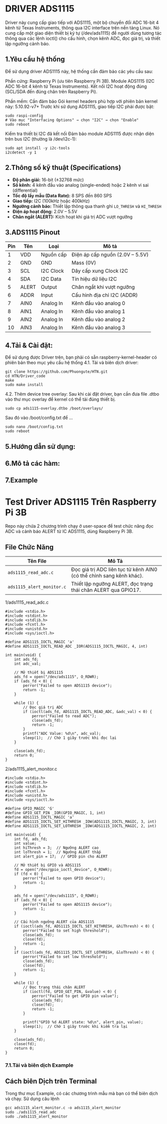 # DRIVER ADS1115
Driver này cung cấp giao tiếp với ADS1115, một bộ chuyển đổi ADC 16-bit 4 kênh từ Texas Instruments, thông qua I2C interface trên nền tảng Linux.
Nó cung cấp một giao diện thiết bị ký tự (/dev/ads1115) để người dùng tương tác thông qua các lệnh ioctl() cho cấu hình, chọn kênh ADC, đọc giá trị, và thiết lập ngưỡng cảnh báo.
## 1.Yêu cầu hệ thống
Để sử dụng driver ADS1115 này, hệ thống cần đảm bảo các yêu cầu sau:

Phần cứng: 
Raspberry Pi (ưu tiên Raspberry Pi 3B).
Module ADS1115 (I2C ADC 16-bit 4 kênh từ Texas Instruments).
Kết nối I2C hoạt động đúng (SCL/SDA đến đúng chân trên Raspberry Pi).

Phần mềm:
Cần đảm bảo Gói kernel headers phù hợp với phiên bản kernel này: 5.10.92-v7+
Trước khi sử dụng ADS1115, giao tiếp I2C phải được bật:
```
sudo raspi-config
# Vào mục "Interfacing Options" → chọn "I2C" → chọn "Enable"
sudo reboot
```
Kiểm tra thiết bị I2C đã kết nối
Đảm bảo module ADS1115 được nhận diện trên bus I2C (thường là /dev/i2c-1):
```
sudo apt install -y i2c-tools
i2cdetect -y 1
```
## 2.Thông số kỹ thuật (Specifications)

- **Độ phân giải:** 16-bit (±32768 mức)
- **Số kênh:** 4 kênh đầu vào analog (single-ended) hoặc 2 kênh vi sai (differential)
- **Tốc độ lấy mẫu (Data Rate):** 8 SPS đến 860 SPS
- **Giao tiếp:** I2C (100kHz hoặc 400kHz)
- **Ngưỡng cảnh báo:** Thiết lập thông qua thanh ghi `LO_THRESH` và `HI_THRESH`
- **Điện áp hoạt động:** 2.0V – 5.5V
- **Chân ngắt (ALERT):** Kích hoạt khi giá trị ADC vượt ngưỡng


## 3.ADS1115 Pinout

| Pin | Tên        | Loại       | Mô tả                                     |
|-----|------------|------------|-------------------------------------------|
| 1   | VDD        | Nguồn cấp  | Điện áp cấp nguồn (2.0V – 5.5V)           |
| 2   | GND        | GND        | Mass (0V)                                 |
| 3   | SCL        | I2C Clock  | Dây cấp xung Clock I2C                    |
| 4   | SDA        | I2C Data   | Tín hiệu dữ liệu I2C                      |
| 5   | ALERT      | Output     | Chân ngắt khi vượt ngưỡng                 |
| 6   | ADDR       | Input      | Cấu hình địa chỉ I2C (ADDR)               |
| 7   | AIN0       | Analog In  | Kênh đầu vào analog 0                     |
| 8   | AIN1       | Analog In  | Kênh đầu vào analog 1                     |
| 9   | AIN2       | Analog In  | Kênh đầu vào analog 2                     |
| 10  | AIN3       | Analog In  | Kênh đầu vào analog 3                     |

## 4.Tải & Cài đặt:
Để sử dụng được Driver trên, bạn phải có sẵn raspberry-kernel-header có phiên bản theo mục yêu cầu hệ thống
4.1. Tải và biên dịch driver:
```
git clone https://github.com/Phuongute/HTN.git
cd HTN/Driver_code
make
sudo make install
```
4.2. Thêm device tree overlay:
Sau khi cài đặt driver, bạn cần đưa file .dtbo vào thư mục overlay để kernel có thể tải đúng thiết bị.
```
sudo cp ads1115-overlay.dtbo /boot/overlays/
```
Sau đó vào /boot/config.txt để ...
```
sudo nano /boot/config.txt
sudo reboot
```

## 5.Hướng dẫn sử dụng:

## 6.Mô tả các hàm:

## 7.Example
# Test Driver ADS1115 Trên Raspberry Pi 3B

Repo này chứa 2 chương trình chạy ở user-space để test chức năng đọc ADC và cảnh báo ALERT từ IC ADS1115, dùng Raspberry Pi 3B.

## File Chức Năng

| Tên File                 | Mô Tả                                                                 |
|--------------------------|----------------------------------------------------------------------|
| `ads1115_read_adc.c`     | Đọc giá trị ADC liên tục từ kênh AIN0 (có thể chỉnh sang kênh khác). |
| `ads1115_alert_monitor.c`| Thiết lập ngưỡng ALERT, đọc trạng thái chân ALERT qua GPIO17.        |

1/ads1115_read_adc.c
```
#include <stdio.h>
#include <stdint.h>
#include <stdlib.h>
#include <fcntl.h>
#include <unistd.h>
#include <sys/ioctl.h>

#define ADS1115_IOCTL_MAGIC 'a'
#define ADS1115_IOCTL_READ_ADC _IOR(ADS1115_IOCTL_MAGIC, 4, int)

int main(void) {
    int ads_fd;
    int adc_val;

    // Mở thiết bị ADS1115
    ads_fd = open("/dev/ads1115", O_RDWR);
    if (ads_fd < 0) {
        perror("Failed to open ADS1115 device");
        return -1;
    }

    while (1) {
        // Đọc giá trị ADC
        if (ioctl(ads_fd, ADS1115_IOCTL_READ_ADC, &adc_val) < 0) {
            perror("Failed to read ADC");
            close(ads_fd);
            return -1;
        }
        printf("ADC Value: %d\n", adc_val);
        sleep(1);  // Chờ 1 giây trước khi đọc lại
    }

    close(ads_fd);
    return 0;
}
```
2/ads1115_alert_monitor.c
```
#include <stdio.h>
#include <stdint.h>
#include <stdlib.h>
#include <fcntl.h>
#include <unistd.h>
#include <sys/ioctl.h>

#define GPIO_MAGIC 'G'
#define GPIO_GET_PIN _IOR(GPIO_MAGIC, 1, int)
#define ADS1115_IOCTL_MAGIC 'a'
#define ADS1115_IOCTL_SET_HITHRESH _IOW(ADS1115_IOCTL_MAGIC, 3, int)
#define ADS1115_IOCTL_SET_LOTHRESH _IOW(ADS1115_IOCTL_MAGIC, 2, int)

int main(void) {
    int fd, ads_fd;
    int value;
    int hiThresh = 3;  // Ngưỡng ALERT cao
    int loThresh = 1;  // Ngưỡng ALERT thấp
    int alert_pin = 17;  // GPIO pin cho ALERT

    // Mở thiết bị GPIO và ADS1115
    fd = open("/dev/gpio_ioctl_device", O_RDWR);
    if (fd < 0) {
        perror("Failed to open GPIO device");
        return -1;
    }

    ads_fd = open("/dev/ads1115", O_RDWR);
    if (ads_fd < 0) {
        perror("Failed to open ADS1115 device");
        return -1;
    }

    // Cấu hình ngưỡng ALERT của ADS1115
    if (ioctl(ads_fd, ADS1115_IOCTL_SET_HITHRESH, &hiThresh) < 0) {
        perror("Failed to set high threshold");
        close(ads_fd);
        close(fd);
        return -1;
    }
    if (ioctl(ads_fd, ADS1115_IOCTL_SET_LOTHRESH, &loThresh) < 0) {
        perror("Failed to set low threshold");
        close(ads_fd);
        close(fd);
        return -1;
    }

    while (1) {
        // Đọc trạng thái chân ALERT
        if (ioctl(fd, GPIO_GET_PIN, &value) < 0) {
            perror("Failed to get GPIO pin value");
            close(ads_fd);
            close(fd);
            return -1;
        }

        printf("GPIO %d ALERT state: %d\n", alert_pin, value);
        sleep(1);  // Chờ 1 giây trước khi kiểm tra lại
    }

    close(ads_fd);
    close(fd);
    return 0;
}
```

### 7.1.Tải và biên dịch Example

## Cách biên Dịch trên Terminal
Trong thư mục Example, có các chương trình mẫu mà bạn có thể biên dịch và chạy. Sử dụng câu lệnh
```
gcc ads1115_alert_monitor.c -o ads1115_alert_monitor
sudo ./ads1115_read_adc
sudo ./ads1115_alert_monitor




